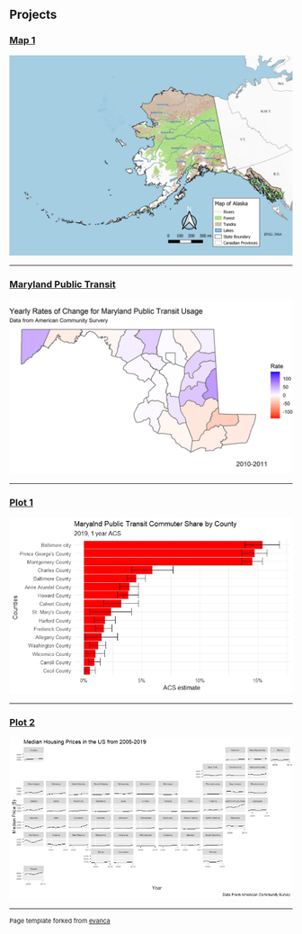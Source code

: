 
## Projects 

### [Map 1](Project_Map1/index.md)
 [<img src="images/Map1.jpg?raw=true"/>](/Project_Map1/index.md)

---
### [Maryland Public Transit](Maryland_Public_Transit/index.md)
[<img src="images/MDPT.gif">](Maryland_Public_Transit/index.md)

---
### [Plot 1](Plot_1/index.md)
[<img src="images/MD_PT_Commuter.jpeg?raw=true"/>](Plot_1/index.md)

---
### [Plot 2](Plot_2/index.md) 
[<img src="images/Median_Housing_prices.jpeg?raw=true"/>](/Plot_2/index.md)







---
<p style="font-size:11px">Page template forked from <a href="https://github.com/evanca/quick-portfolio">evanca</a></p>
<!-- Remove above link if you don't want to attibute -->
